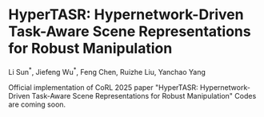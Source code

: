 # HyperTASR: Hypernetwork-Driven Task-Aware Scene Representations for Robust Manipulation 
Li Sun<sup>\*</sup>, Jiefeng Wu<sup>\*</sup>, Feng Chen, Ruizhe Liu, Yanchao Yang

Official implementation of CoRL 2025 paper "HyperTASR: Hypernetwork-Driven Task-Aware Scene Representations for Robust Manipulation"
Codes are coming soon.
